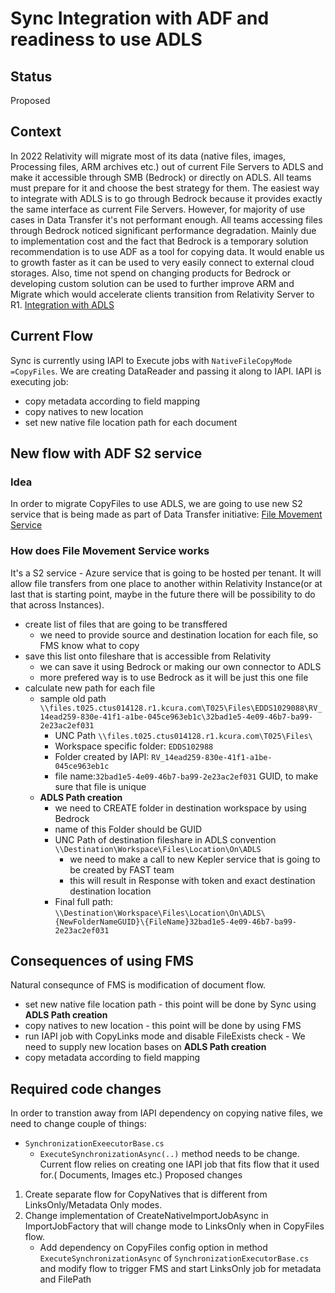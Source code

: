 # Sync Integration with ADF and readiness to use ADLS

## Status

Proposed

## Context

In 2022 Relativity will migrate most of its data (native files, images, Processing files, ARM archives etc.) out of current File Servers to ADLS and make it accessible through SMB (Bedrock) or directly on ADLS. All teams must prepare for it and choose the best strategy for them. The easiest way to integrate with ADLS is to go through Bedrock because it provides exactly the same interface as current File Servers. However, for majority of use cases in Data Transfer it's not performant enough. All teams accessing files through Bedrock noticed significant performance degradation.
Mainly due to implementation cost and the fact that Bedrock is a temporary solution recommendation is to use ADF as a tool for copying data. It would enable us to growth faster as it can be used to very easily connect to external cloud storages. Also, time not spend on changing products for Bedrock or developing custom solution can be used to further improve ARM and Migrate which would accelerate clients transition from Relativity Server to R1.
[Integration with ADLS](https://einstein.kcura.com/display/DV/Integration+with+ADLS)

## Current Flow

Sync is currently using IAPI to Execute jobs with `NativeFileCopyMode =CopyFiles`. We are creating DataReader and passing it along to IAPI. IAPI is executing job:
 - copy metadata according to field mapping
 - copy natives to new location
 - set new native file location path for each document

## New flow with ADF S2 service
### Idea
In order to migrate CopyFiles to use ADLS, we are going to use new S2 service that is being made as part of Data Transfer initiative: [File Movement Service](https://git.kcura.com/projects/DTX/repos/file-movement-service)

### How does File Movement Service works
It's a S2 service - Azure service that is going to be hosted per tenant. It will allow file transfers from one place to another within Relativity Instance(or at last that is starting point, maybe in the future there will be possibility to do that across Instances).
- create list of files that are going to be transffered
    - we need to provide source and destination location for each file, so FMS know what to copy
- save this list onto fileshare that is accessible from Relativity
    - we can save it using Bedrock or making our own connector to ADLS
    - more prefered way is to use Bedrock as it will be just this one file
- calculate new path for each file
    - sample old path `\\files.t025.ctus014128.r1.kcura.com\T025\Files\EDDS1029088\RV_14ead259-830e-41f1-a1be-045ce963eb1c\32bad1e5-4e09-46b7-ba99-2e23ac2ef031`
        - UNC Path `\\files.t025.ctus014128.r1.kcura.com\T025\Files\`
        - Workspace specific folder: `EDDS102988`
        - Folder created by IAPI: `RV_14ead259-830e-41f1-a1be-045ce963eb1c`
        - file name:`32bad1e5-4e09-46b7-ba99-2e23ac2ef031` GUID, to make sure that file is unique
    - **ADLS Path creation**
        - we need to CREATE folder in destination workspace by using Bedrock
        - name of this Folder should be GUID
        - UNC Path of destination fileshare in ADLS convention `\\Destination\Workspace\Files\Location\On\ADLS`
            - we need to make a call to new Kepler service that is going to be created by FAST team
            - this will result in Response with token and exact destination destination location
        - Final full path: `\\Destination\Workspace\Files\Location\On\ADLS\{NewFolderNameGUID}\{FileName}32bad1e5-4e09-46b7-ba99-2e23ac2ef031`

## Consequences of using FMS
Natural consequnce of FMS is modification of document flow.
 - set new native file location path - this point will be done by Sync using **ADLS Path creation**
 - copy natives to new location - this point will be done by using FMS 
 - run IAPI job with CopyLinks mode and disable FileExists check - We need to supply new location bases on **ADLS Path creation**
 - copy metadata according to field mapping

## Required code changes
In order to transtion away from IAPI dependency on copying native files, we need to change couple of things:

- `SynchronizationExeecutorBase.cs`
    - `ExecuteSynchronizationAsync(..)` method needs to be change. Current flow relies on creating one IAPI job that fits flow that it used for.( Documents, Images etc.)
Proposed changes
1. Create separate flow for CopyNatives that is different from LinksOnly/Metadata Only modes.
2. Change implementation of CreateNativeImportJobAsync in ImportJobFactory that will change mode to LinksOnly when in CopyFiles flow.
    - Add dependency on CopyFiles config option in method `ExecuteSynchronizationAsync` of `SynchronizationExecutorBase.cs` and modify flow to trigger FMS and start LinksOnly job for metadata and FilePath